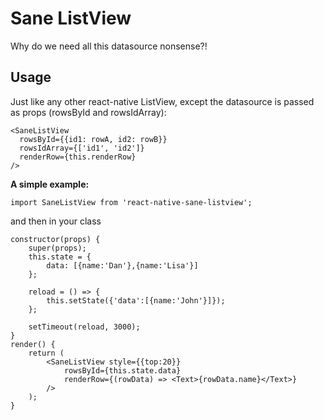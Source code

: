 # Sane ListView
Why do we need all this datasource nonsense?!

## Usage

Just like any other react-native ListView, except the datasource is passed as props (rowsById and rowsIdArray):

~~~
<SaneListView
  rowsById={{id1: rowA, id2: rowB}}
  rowsIdArray={['id1', 'id2']}
  renderRow={this.renderRow}
/>
~~~

**A simple example:**

~~~
import SaneListView from 'react-native-sane-listview';
~~~

and then in your class

~~~
constructor(props) {
	super(props);
	this.state = {
		data: [{name:'Dan'},{name:'Lisa'}]
	};	
	
	reload = () => {
		this.setState({'data':[{name:'John'}]});
	};
		
	setTimeout(reload, 3000);
}
render() {
	return (
		<SaneListView style={{top:20}}
			rowsById={this.state.data}
			renderRow={(rowData) => <Text>{rowData.name}</Text>}
		/>
	);
}
~~~
